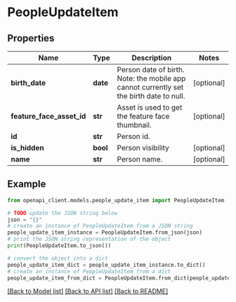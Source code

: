 # PeopleUpdateItem


## Properties

Name | Type | Description | Notes
------------ | ------------- | ------------- | -------------
**birth_date** | **date** | Person date of birth. Note: the mobile app cannot currently set the birth date to null. | [optional] 
**feature_face_asset_id** | **str** | Asset is used to get the feature face thumbnail. | [optional] 
**id** | **str** | Person id. | 
**is_hidden** | **bool** | Person visibility | [optional] 
**name** | **str** | Person name. | [optional] 

## Example

```python
from openapi_client.models.people_update_item import PeopleUpdateItem

# TODO update the JSON string below
json = "{}"
# create an instance of PeopleUpdateItem from a JSON string
people_update_item_instance = PeopleUpdateItem.from_json(json)
# print the JSON string representation of the object
print(PeopleUpdateItem.to_json())

# convert the object into a dict
people_update_item_dict = people_update_item_instance.to_dict()
# create an instance of PeopleUpdateItem from a dict
people_update_item_from_dict = PeopleUpdateItem.from_dict(people_update_item_dict)
```
[[Back to Model list]](../README.md#documentation-for-models) [[Back to API list]](../README.md#documentation-for-api-endpoints) [[Back to README]](../README.md)


